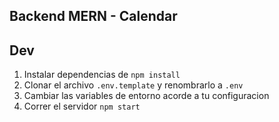 ## Backend MERN - Calendar

## Dev

1. Instalar dependencias de `npm install`
2. Clonar el archivo `.env.template` y renombrarlo a `.env`
3. Cambiar las variables de entorno acorde a tu configuracion
4. Correr el servidor `npm start`
